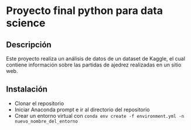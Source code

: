 # Proyecto final python para data science

## Descripción
Este proyecto realiza un análisis de datos de un dataset de Kaggle, el cual contiene información sobre las partidas de ajedrez realizadas en un sitio web.

## Instalación
- Clonar el repositorio
- Iniciar Anaconda prompt e ir al directorio del repositorio
- Crear un entorno virtual con `conda env create -f environment.yml -n nuevo_nombre_del_entorno`